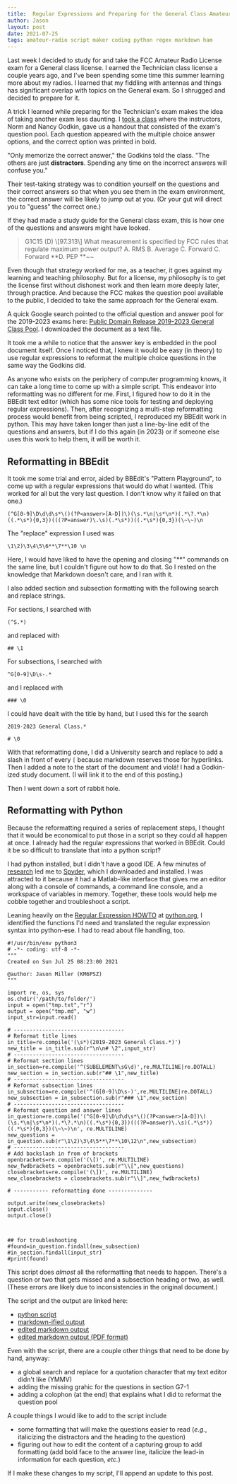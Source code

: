 ```yaml
---
title:  Regular Expressions and Preparing for the General Class Amateur Radio License Exam
author: Jason
layout: post
date: 2021-07-25
tags: amateur-radio script maker coding python regex markdown ham 
---
```


Last week I decided to study for and take the FCC Amateur Radio License exam for a General class license.  I earned the Technician class license a couple years ago, and I've been spending some time this summer learning more about my radios.  I learned that my fiddling with antennas and things has significant overlap with topics on the General exam.  So I shrugged and decided to prepare for it.

A trick I learned while preparing for the Technician's exam makes the idea of taking another exam less daunting.  I [took a class](https://www.qualitymatrix.com/hamclass/) where the instructors, Norm and Nancy Godkin, gave us a handout that consisted of the exam's question pool.  Each question appeared with the multiple choice answer options, and the correct option was printed in bold.

"Only memorize the correct answer,"  the Godkins told the class.  "The others are just **distractors**.  Spending any time on the incorrect answers will confuse you."

Their test-taking strategy was to condition yourself on the questions and their correct answers so that when you see them in the exam environment, the correct answer will be likely to jump out at you.  (Or your gut will direct you to "guess" the correct one.)

If they had made a study guide for the General class exam, this is how one of the questions and answers might have looked.

<blockquote>
G1C15 (D) \[97.313\]
What measurement is specified by FCC rules that regulate maximum power output?
A. RMS
B. Average
C. Forward
C. Forward
**D. PEP
**~~
</blockquote>

Even though that strategy worked for me, as a teacher, it goes against my learning and teaching philosophy.  But for a license, my philosophy is to get the license first without dishonest work and then learn more deeply later, through practice.  And because the FCC makes the question pool available to the public, I decided to take the same approach for the General exam.

A quick Google search pointed to the official question and answer pool for the 2019-2023 exams here: [Public Domain Release 2019-2023 General Class Pool](http://www.ncvec.org/page.php?id=364).  I downloaded the document as a text file.

It took me a while to notice that the answer key is embedded in the pool document itself.  Once I noticed that, I knew it would be easy (in theory) to use regular expressions to reformat the multiple choice questions in the same way the Godkins did.

As anyone who exists on the periphery of computer programming knows, it can take a long time to come up with a simple script.  This endeavor into reformatting was no different for me.  First, I figured how to do it in the BBEdit text editor (which has some nice tools for testing and deploying regular expressions).  Then, after recognizing a multi-step reformatting process would benefit from being scripted, I reproduced my BBEdit work in python.  This may have taken longer than just a line-by-line edit of the questions and answers, but if I do this again (in 2023) or if someone else uses this work to help them, it will be worth it.

## Reformatting in BBEdit

It took me some trial and error, aided by BBEdit's "Pattern Playground", to come up with  a regular expressions that would do what I wanted.  (This worked for all but the very last question.  I don't know why it failed on that one.)

```
(^G[0-9]\D\d\d\s*\()(?P<answer>[A-D])\)(\s.*\n|\s*\n*)(.*\?.*\n)((.*\s*){0,3})(((?P=answer)\.\s)(.*\s*))((.*\s*){0,3})(\~\~)\n
```
The "replace" expression I used was

```
\1\2)\3\4\5\6**\7**\10 \n
```

Here, I would have liked to have the opening and closing "**" commands on the same line, but I couldn't figure out how to do that.  So I rested on the knowledge that Markdown doesn't care, and I ran with it.

I also added section and subsection formatting with the following search and replace strings.

For sections, I searched with

```
(^S.*)
```

and replaced with

```
## \1
```

For subsections, I searched with

```
^G[0-9]\D\s-.*
```

and I replaced with

```
### \0
```

I could have dealt with the title by hand, but I used this for the search

```
2019-2023 General Class.*
```

```
# \0
```

With that reformatting done, I did a University search and replace to add a slash in front of every `[` because markdown reserves those for hyperlinks.  Then I added a note to the start of the document and violá!  I had a Godkin-ized study document.  (I will link it to the end of this posting.)

Then I went down a sort of rabbit hole.

## Reformatting with Python

Because the reformatting required a series of replacement steps, I thought that it would be economical to put those in a script so they could all happen at once.  I already had the regular expressions that worked in BBEdit.  Could it be so difficult to translate that into a python script?

I had python installed, but I didn't have a good IDE.  A few minutes of [research](https://wiki.python.org/moin/IntegratedDevelopmentEnvironments) led me to [Spyder](https://www.spyder-ide.org), which I downloaded and installed.  I was attracted to it because it had a Matlab-like interface that gives me an editor along with a console of commands, a command line console, and a workspace of variables in memory.  Together, these tools would help me cobble together and troubleshoot a script.

Leaning heavily on the [Regular Expression HOWTO](https://docs.python.org/3/howto/regex.html) at [python.org](http://www.python.org), I identified the functions I'd need and translated the regular expression syntax into python-ese.  I had to read about file handling, too.

```python=
#!/usr/bin/env python3
# -*- coding: utf-8 -*-
"""
Created on Sun Jul 25 08:23:00 2021

@author: Jason Miller (KM6PSZ)
"""

import re, os, sys
os.chdir('/path/to/folder/')
input = open("tmp.txt","r")
output = open("tmp.md", "w")
input_str=input.read()

# -----------------------------------
# Reformat title lines
in_title=re.compile('(\s*)(2019-2023 General Class.*)')
new_title = in_title.sub(r"\n\n# \2",input_str)
# -----------------------------------
# Reformat section lines
in_section=re.compile('^(SUBELEMENT\sG\d)',re.MULTILINE|re.DOTALL)
new_section = in_section.sub(r"## \1",new_title)
# -----------------------------------
# Reformat subsection lines
in_subsection=re.compile('^(G[0-9]\D\s-)',re.MULTILINE|re.DOTALL)
new_subsection = in_subsection.sub(r"### \1",new_section)
# -----------------------------------
# Reformat question and answer lines
in_question=re.compile('(^G[0-9]\D\d\d\s*\()(?P<answer>[A-D])\)(\s.*\n|\s*\n*)(.*\?.*\n)((.*\s*){0,3})(((?P=answer)\.\s)(.*\s*))((.*\s*){0,3})(\~\~)\n', re.MULTILINE)
new_questions = in_question.sub(r"\1\2)\3\4\5**\7**\10\12\n",new_subsection)
# -----------------------------------
# Add backslash in from of brackets
openbrackets=re.compile('(\[)', re.MULTILINE)
new_fwdbrackets = openbrackets.sub(r"\\[",new_questions)
closebrackets=re.compile('(\])', re.MULTILINE)
new_closebrackets = closebrackets.sub(r"\\]",new_fwdbrackets)

# ----------- reformatting done --------------

output.write(new_closebrackets)
input.close()
output.close()



## for troubleshooting
#found=in_question.findall(new_subsection)
#in_section.findall(input_str)
#print(found)
```

This script does *almost* all the reformatting that needs to happen.  There's a question or two that gets missed and a subsection heading or two, as well.  (These errors are likely due to inconsistencies in the original document.)

The script and the output are linked here:

* [python script](/assets/data/fcc-General-reformatting-regex.py)
* [markdown-ified output](/assets/data/fcc-General-reformatted.md)
* [edited markdown output]((/assets/data/fcc-General-reformatted-edited.pdf))
* [edited markdown output (PDF format)](/assets/data/fcc-General-reformatted-edited.pdf)

Even with the script, there are a couple other things that need to be done by hand, anyway:

* a global search and replace for a quotation character that my text editor didn't like (YMMV)
* adding the missing grahic for the questions in section G7-1
* adding a colophon (at the end) that explains what I did to reformat the question pool

A couple things I would like to add to the script include

* some formatting that will make the questions easier to read (*e.g.*, italicizing the distractors and the heading to the question)
* figuring out how to edit the content of a capturing group to add formatting (add bold face to the answer line, italicize the lead-in information for each question, *etc.*)

If I make these changes to my script, I'll append an update to this post.

